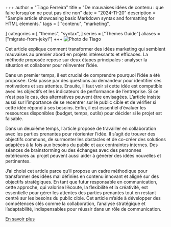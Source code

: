 +++
author = "Tiago Ferreira"
title = "De mauvaises idées de contenu : que faire lorsqu’on ne peut pas dire non"
date = "2024-11-20"
description = "Sample article showcasing basic Markdown syntax and formatting for HTML elements."
tags = [
    "contenu",
    "marketing",
    
]
categories = [
    "themes",
    "syntax",
]
series = ["Themes Guide"]
aliases = ["migrate-from-jekyl"]
+++
![Photo de Tiago](/labveilletech/images/ideas.png)

Cet article explique comment transformer des idées marketing qui semblent mauvaises au premier abord en projets intéressants et efficaces. La méthode proposée repose sur deux étapes principales : analyser la situation et collaborer pour réinventer l’idée.

Dans un premier temps, il est crucial de comprendre pourquoi l’idée a été proposée. Cela passe par des questions au demandeur pour identifier ses motivations et ses attentes. Ensuite, il faut voir si cette idée est compatible avec les objectifs et les indicateurs de performance de l’entreprise. Si ce n’est pas le cas, des alternatives peuvent être envisagées. L’article insiste aussi sur l’importance de se recentrer sur le public cible et de vérifier si cette idée répond à ses besoins. Enfin, il est essentiel d’évaluer les ressources disponibles (budget, temps, outils) pour décider si le projet est faisable.

Dans un deuxième temps, l’article propose de travailler en collaboration avec les parties prenantes pour réorienter l’idée. Il s’agit de trouver des objectifs communs, de surmonter les obstacles et de co-créer des solutions adaptées à la fois aux besoins du public et aux contraintes internes. Des séances de brainstorming ou des échanges avec des personnes extérieures au projet peuvent aussi aider à générer des idées nouvelles et pertinentes.

J’ai choisi cet article parce qu’il propose un cadre méthodique pour transformer des idées mal définies en contenu innovant et aligné sur des objectifs stratégiques. En tant que futur responsable en communication, cette approche, qui valorise l’écoute, la flexibilité et la créativité, est essentielle pour gérer les attentes des parties prenantes tout en restant centré sur les besoins du public cible. Cet article m’aide à développer des compétences clés comme la collaboration, l’analyse stratégique et l’adaptabilité, indispensables pour réussir dans un rôle de communication.

[En savoir plus](https://contentmarketinginstitute.com/articles/marvelous-content-ideas/)
